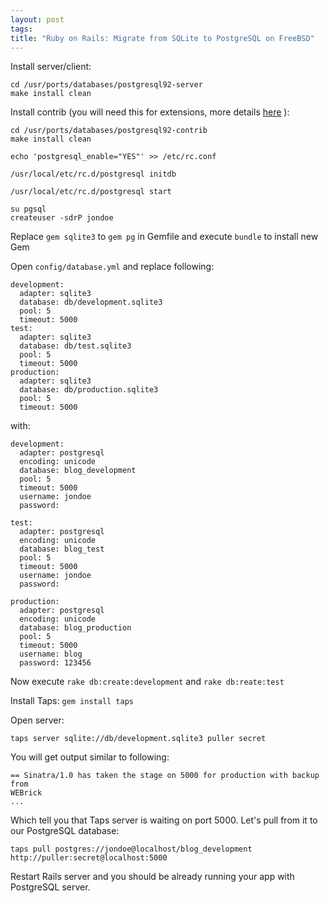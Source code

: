 ```yaml
---
layout: post
tags: 
title: "Ruby on Rails: Migrate from SQLite to PostgreSQL on FreeBSD"
---
```


Install server/client:

```
cd /usr/ports/databases/postgresql92-server
make install clean
```

Install contrib (you will need this for extensions, more details
[here](http://www.postgresql.org/docs/devel/static/contrib.html) ):

```
cd /usr/ports/databases/postgresql92-contrib
make install clean
```

```
echo 'postgresql_enable="YES"' >> /etc/rc.conf
```

```
/usr/local/etc/rc.d/postgresql initdb
```

```
/usr/local/etc/rc.d/postgresql start
```

```
su pgsql
createuser -sdrP jondoe
```

Replace `gem sqlite3` to `gem pg` in Gemfile and execute `bundle` to install
new Gem

Open `config/database.yml` and replace following:

```
development:
  adapter: sqlite3
  database: db/development.sqlite3
  pool: 5
  timeout: 5000
test:
  adapter: sqlite3
  database: db/test.sqlite3
  pool: 5
  timeout: 5000
production:
  adapter: sqlite3
  database: db/production.sqlite3
  pool: 5
  timeout: 5000
```

with:

```
development:
  adapter: postgresql
  encoding: unicode
  database: blog_development
  pool: 5
  timeout: 5000
  username: jondoe
  password:

test:
  adapter: postgresql
  encoding: unicode
  database: blog_test
  pool: 5
  timeout: 5000
  username: jondoe
  password:

production:
  adapter: postgresql
  encoding: unicode
  database: blog_production
  pool: 5
  timeout: 5000
  username: blog
  password: 123456
```

Now execute `rake db:create:development` and `rake db:reate:test`


Install Taps: `gem install taps`

Open server:

```
taps server sqlite://db/development.sqlite3 puller secret
```

You will get output similar to following:

```
== Sinatra/1.0 has taken the stage on 5000 for production with backup from
WEBrick
...
```

Which tell you that Taps server is waiting on port 5000. Let's
pull from it to our PostgreSQL database:

```
taps pull postgres://jondoe@localhost/blog_development http://puller:secret@localhost:5000
```

Restart Rails server and you should be already running your app with PostgreSQL
server.
